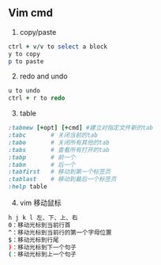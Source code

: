 ## Vim cmd

1. copy/paste
```ruby
ctrl + v/v to select a block
y to copy
p to paste
```
2. redo and undo
```ruby
u to undo
ctrl + r to redo
```
3. table
```ruby
:tabnew [+opt] [+cmd] #建立对指定文件新的tab
:tabc       # 关闭当前的tab
:tabo       # 关闭所有其他的tab
:tabs       # 查看所有打开的tab
:tabp       # 前一个
:tabn       # 后一个
:tabfirst   # 移动到第一个标签页
:tablast    # 移动到最后一个标签页
:help table
```
4. vim 移动鼠标
```bash
h j k l 左、下、上、右
0：移动光标到当前行首
^：移动光标到当前行的第一个字母位置
$：移动光标到行尾
)：移动光标到下一个句子
(：移动光标到上一个句子
```

